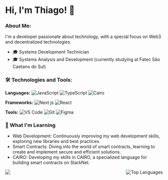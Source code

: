 # Hi, I'm Thiago! 👋

### About Me:
I'm a developer passionate about technology, with a special focus on Web3 and decentralized technologies.
- 🎓 Systems Development Technician
- 🎓 Systems Analysis and Development (currently studying at Fatec São Caetano do Sul)

### 🛠️ Technologies and Tools:

**Languages:**
![JavaScript](https://img.shields.io/badge/-JavaScript-F7DF1E?logo=javascript&logoColor=black&style=for-the-badge)
![TypeScript](https://img.shields.io/badge/-TypeScript-007ACC?logo=typescript&logoColor=white&style=for-the-badge)
![Cairo](https://img.shields.io/badge/-Cairo-FF6F61?logoColor=white&style=for-the-badge)

**Frameworks:**
![Next.js](https://img.shields.io/badge/-Next.js-000000?logo=next.js&logoColor=white&style=for-the-badge)
![React](https://img.shields.io/badge/-React-61DAFB?logo=react&logoColor=white&style=for-the-badge)

**Tools:**
![VS Code](https://img.shields.io/badge/-VS%20Code-007ACC?logo=visual-studio-code&logoColor=white&style=for-the-badge)
![Git](https://img.shields.io/badge/-Git-F05032?logo=git&logoColor=white&style=for-the-badge)
![Figma](https://img.shields.io/badge/-Figma-F24E1E?logo=figma&logoColor=white&style=for-the-badge)


### 🚀 What I'm Learning
- Web Development: Continuously improving my web development skills, exploring new libraries and best practices.
- Smart Contracts: Diving into the world of smart contracts, learning to create and implement secure and efficient solutions.
- CAIRO: Developing my skills in CAIRO, a specialized language for building smart contracts on StarkNet.


<div style="display: flex; justify-content: space-between;">
  <img src="https://github-readme-stats-eight-theta.vercel.app/api?username=thiagoulloa&show_icons=true&theme=algolia&include_all_commits=true&count_private=true" style="max-width: 45%;" />
  <img src="https://github-readme-stats-eight-theta.vercel.app/api/top-langs/?username=thiagoulloa&layout=compact&langs_count=8&theme=algolia" alt="Top Languages" style="max-width: 45%;" />
</div>
